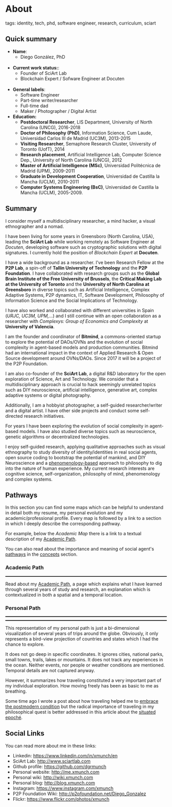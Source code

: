 
# About

tags: identity, tech, phd, software engineer, research, curriculum, sciart

## Quick summary

* **Name**:
  * Diego González, PhD
  <br>
* **Current work status:**:
  * Founder of SciArt Lab
  * Blockchain Expert / Sofware Engineer at Docuten
  <br>
* **General labels**:
  * Software Engineer
  * Part-time writer/researcher
  * Full-time dad
  * Maker / Photographer / Digital Artist
* **Education:**
  * **Postdoctoral Researcher**, LIS Department, University of North Carolina (UNCG), 2016-2018
  * **Doctor of Philosophy (PhD)**, Information Science, Cum Laude, Universidad Carlos III de Madrid (UC3M), 2013-2015
  * **Visiting Researcher**, Semaphore Research Cluster, University of Toronto (UofT), 2014
  * **Research placement**, Artificial Intelligence Lab, Computer Science Dep., University of North Carolina (UNCG), 2012
  * **Master of Artificial Intelligence (MSc)**, Universidad Politécnica de Madrid (UPM), 2009-2011
  * **Graduate in Development Cooperation**, Universidad de Castilla la Mancha (UCLM), 2010-2011
  * **Computer Systems Engineering (BsC)**, Universidad de Castilla la Mancha (UCLM), 2005-2009.


## Summary

I consider myself a multidisciplinary researcher, a mind hacker, a visual ethnographer and a nomad.

I have been living for some years in Greensboro (North Carolina, USA), leading the **SciArt Lab** while working remotely as Software Engineer at *Docuten*, developing software such as cryptographic solutions with digital signatures. I currently hold the position of *Blockchain Expert* at **Docuten**.

I have a wide background as a researcher. I’ve been Research Fellow at the **P2P Lab**, a spin-off of **Tallin University of Technology** and the **P2P Foundation**. I have collaborated with research groups such as the **Global Brain Institute of the Free University of Brussels**, the **Critical Making Lab at the University of Toronto** and the **University of North Carolina at Greensboro** in diverse topics such as Artificial Intelligence, Complex Adaptive Systems, P2P dynamics, IT, Software Development, Philosophy of Information Science and the Social Implications of Technology. 

I have also worked and collaborated with different universities in Spain (*URJC, UC3M, UPM,...*) and I still continue with an open collaboration as a researcher with *Complexys: Group of Economics and Complexity* at **University of Valencia**.

I am the founder and coordinator of **Bitmind**, a commons-oriented startup to explore the potential of DAOs/OVNs and the evolution of social complexity in agent-based models and production communities. Bitmind had an international impact in the context of Applied Research & Open Source development around OVNs/DAOs. Since 2017 it will be a project of the P2P Foundation.

I am also co-founder of the **SciArt Lab**, a digital R&D laboratory for the open exploration of Science, Art and Technology. We consider that a multidisciplinary approach is crucial to hack seemingly unrelated topics such as DIY neuroscience, artificial intelligence, generative art, complex adaptive systems or digital photography.

Additionally, I am a hobbyist photographer, a self-guided researcher/writer and a digital artist. I have other side projects and conduct some self-directed research initiatives.

For years I have been exploring the evolution of social complexity in agent-based models. I have also studied diverse topics such as neuroscience, genetic algorithms or decentralized technologies.

I enjoy self-guided research, applying qualitative approaches such as visual ethnography to study diversity of identity/identities in real social agents, open source coding to bootstrap the potential of mankind, and DIY Neuroscience and a [phenomenology-based](content/concepts/phenomenology.md) approach to philosophy to dig into the nature of human experience. My current research interests are cognitive science, self-organization, philosophy of mind, phenomenology and complex systems. 

## Pathways

In this section you can find some maps which can be helpful to understand in detail both my resume, my personal evolution and my academic/professional profile.
Every map is followed by a link to a section in which I deeply describe the corresponding pathway.

For example, below the *Academic Map* there is a link to a textual description of my [Academic Path](content/notebook/maps/academic.md).

You can also read about the importance and meaning of social agent's [pathways](content/concepts/pathways.md) in the [concepts](content/concepts.md) section.

### Academic Path

<div id="academicMap" style="position:relative; width: 100%; margin-bottom:10px;border: 1px solid black;"></div>

Read about my [Academic Path](content/notebook/maps/academic.md), a page which explains what I have learned through several years of study and research, an explanation which is contextualized in both a spatial and a temporal location.


### Personal Path

<div id="personalMapUSA" style="position:relative; width: 100%; margin-bottom:10px;border: 1px solid black;"></div>
<div id="personalMap" style="position:relative; width: 100%; margin-bottom:10px;border: 1px solid black;"></div>

This representation of my personal path is just a bi-dimensional visualization of several years of trips around the globe. Obviously, it only represents a bird-view projection of countries and states which I had the chance to explore. 

It does not go deep in specific coordinates. It ignores cities, national parks, small towns, trails, lakes or mountains. It does not track any experiences in the ocean. Neither events, nor people or weather conditions are mentioned. Temporal details are not captured anyway. 

However, it summarizes how traveling constituted a very important part of my individual exploration. How moving freely has been as basic to me as breathing<!---; and even how a period of [*self-isolation*](content/articles/self-isolation.md) had important implications for my self-reflection regarding [identity](content/concepts/identity.md)-->.

Some time ago I wrote a post about how traveling helped me to [embrace the postmodern condition](http://blog.xmunch.com/blog/2017/la-llamada.html) but the radical importance of traveling in my philosophical quest is better addressed in this article about the [situated epoché](content/articles/situated.md).

## Social Links

You can read more about me in these links:

* Linkedin: https://www.linkedin.com/in/xmunch/en
* SciArt Lab: http://www.sciartlab.com
* Github profile: https://github.com/dgrmunch
* Personal website: http://me.xmunch.com
* Personal wiki: http://wiki.xmunch.com
* Personal blog: http://blog.xmunch.com
* Instagram: https://www.instagram.com/xmunch
* P2P Foundation Wiki: http://p2pfoundation.net/Diego_Gonzalez
* Flickr: https://www.flickr.com/photos/xmunch

